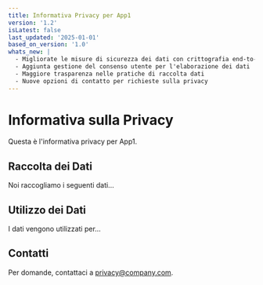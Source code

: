 ```yaml
---
title: Informativa Privacy per App1
version: '1.2'
isLatest: false
last_updated: '2025-01-01'
based_on_version: '1.0'
whats_new: |
  - Migliorate le misure di sicurezza dei dati con crittografia end-to-end
  - Aggiunta gestione del consenso utente per l'elaborazione dei dati
  - Maggiore trasparenza nelle pratiche di raccolta dati
  - Nuove opzioni di contatto per richieste sulla privacy
---
```


# Informativa sulla Privacy

Questa è l'informativa privacy per App1.

## Raccolta dei Dati

Noi raccogliamo i seguenti dati...

## Utilizzo dei Dati

I dati vengono utilizzati per...

## Contatti

Per domande, contattaci a privacy@company.com.
